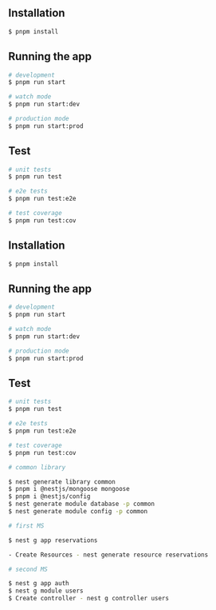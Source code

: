 ## Installation

```bash
$ pnpm install
```

## Running the app

```bash
# development
$ pnpm run start

# watch mode
$ pnpm run start:dev

# production mode
$ pnpm run start:prod
```

## Test

```bash
# unit tests
$ pnpm run test

# e2e tests
$ pnpm run test:e2e

# test coverage
$ pnpm run test:cov
```

## Installation

```bash
$ pnpm install
```

## Running the app

```bash
# development
$ pnpm run start

# watch mode
$ pnpm run start:dev

# production mode
$ pnpm run start:prod
```

## Test

```bash
# unit tests
$ pnpm run test

# e2e tests
$ pnpm run test:e2e

# test coverage
$ pnpm run test:cov
```

```bash
# common library

$ nest generate library common
$ pnpm i @nestjs/mongoose mongoose
$ pnpm i @nestjs/config
$ nest generate module database -p common
$ nest generate module config -p common

# first MS

$ nest g app reservations

- Create Resources - nest generate resource reservations

# second MS

$ nest g app auth
$ nest g module users
$ Create controller - nest g controller users

```
